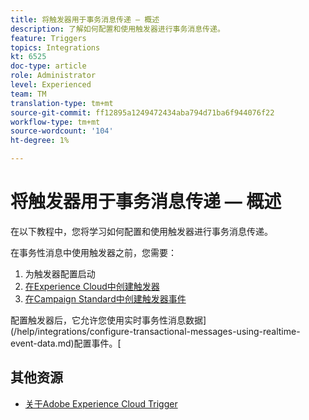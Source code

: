 ```yaml
---
title: 将触发器用于事务消息传递 — 概述
description: 了解如何配置和使用触发器进行事务消息传递。
feature: Triggers
topics: Integrations
kt: 6525
doc-type: article
role: Administrator
level: Experienced
team: TM
translation-type: tm+mt
source-git-commit: ff12895a1249472434aba794d71ba6f944076f22
workflow-type: tm+mt
source-wordcount: '104'
ht-degree: 1%

---
```



# 将触发器用于事务消息传递 — 概述

在以下教程中，您将学习如何配置和使用触发器进行事务消息传递。

在事务性消息中使用触发器之前，您需要：

1. 为触发器配置启动
2. [在Experience Cloud中创建触发器](/help/integrations/create-a-trigger-in-experience-cloud.md)
3. [在Campaign Standard中创建触发器事件](/help/integrations/create-a-trigger-event.md)

配置触发器后，它允许您使用实时事务性消息数据](/help/integrations/configure-transactional-messages-using-realtime-event-data.md)配置事件。[

## 其他资源

* [关于Adobe Experience Cloud Trigger](https://experienceleague.adobe.com/docs/campaign-standard/using/integrating-with-adobe-cloud/working-with-campaign-and-triggers/about-adobe-experience-cloud-triggers.html?lang=en#integrating-with-adobe-cloud)
